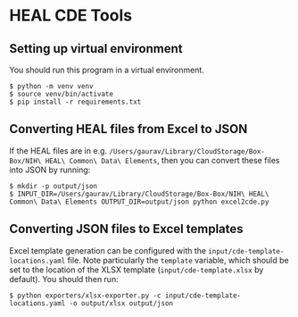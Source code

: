 # HEAL CDE Tools

## Setting up virtual environment

You should run this program in a virtual environment.

```shell
$ python -m venv venv
$ source venv/bin/activate
$ pip install -r requirements.txt
```

## Converting HEAL files from Excel to JSON

If the HEAL files are in e.g. `/Users/gaurav/Library/CloudStorage/Box-Box/NIH\ HEAL\ Common\ Data\ Elements`,
then you can convert these files into JSON by running:

```shell
$ mkdir -p output/json
$ INPUT_DIR=/Users/gaurav/Library/CloudStorage/Box-Box/NIH\ HEAL\ Common\ Data\ Elements OUTPUT_DIR=output/json python excel2cde.py
```

## Converting JSON files to Excel templates

Excel template generation can be configured with the `input/cde-template-locations.yaml`
file. Note particularly the `template` variable, which should be set to the location
of the XLSX template (`input/cde-template.xlsx` by default). You should then run:

```shell
$ python exporters/xlsx-exporter.py -c input/cde-template-locations.yaml -o output/xlsx output/json
```

